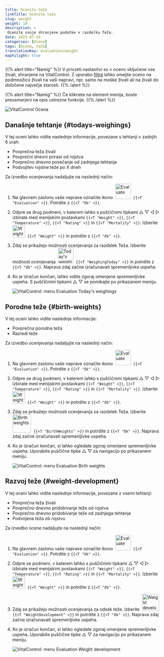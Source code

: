 ```yaml
---
title: Ocenite težo
linkTitle: Ocenite težo
slug: weight
weight: 10
description: >
 Ocenite svoje shranjene podatke v razdelku Teža.
date: 2023-07-26
categories: [Ocena]
tags: [Ocena, teža]
translationKey: evaluation/weight
maphilight: true
---
```

{{% alert title="Namig" %}}
V privzeti nastavitvi so v oceno vključene vse živali, shranjene na VitalControl. Z uporabo [filtra](../../filter/) lahko omejite oceno na podmnožico živali na vaši napravi, npr. samo na moške živali ali na živali do določene največje starosti.
{{% /alert %}}

{{% alert title="Namig" %}}
Če kliknete na element menija, boste preusmerjeni na opis ustrezne funkcije.
{{% /alert %}}

<img src="../images/imagemap.png" alt="VitalControl Ocena" title="Teža" usemap="#workmap" class="maphilight" />

<map name="workmap">
   <area shape="rect" coords="3,40,116,160" alt="Današnje tehtanje" title="Ocenite vrednosti teže vaših živali, zabeležene z VitalControl na trenutni dan&#10;Klik z miško: na dokumentacijo" href="/sl/docs/evaluation/weight/#todays-weighings">
   <area shape="rect" coords="116,40,238,160" alt="Rojstne teže" title="Ocenite svoje shranjene rojstne teže&#10;Klik z miško: na dokumentacijo" href="/sl/docs/evaluation/weight/#birth-weights">
   <area shape="rect" coords="3,160,116,279" alt="Razvoj teže" title="Ocenite razvoj teže vaših živali&#10;Klik z miško: na dokumentacijo" href="/sl/docs/evaluation/weight/#weight-development">

   <area shape="rect" coords="150,282,238,319" alt="Filter" title="Nastavite filter&#10;Klik z miško: na dokumentacijo" href="/sl/docs/filter">
   <area shape="rect" coords="2,282,95,319" alt="Nazaj" title="Skočite nazaj na eno raven&#10;Klik z miško: na dokumentacijo" href="/sl/docs/evaluation/">
</map>

## Današnje tehtanje {#todays-weighings}
V tej oceni lahko vidite naslednje informacije, povezane s tehtanji v zadnjih 6 urah:
- Povprečna teža živali
- Povprečni dnevni prirast od rojstva
- Povprečno dnevno povečanje od zadnjega tehtanja
- Podvojitev rojstne teže po X dneh

Za izvedbo ocenjevanja nadaljujte na naslednji način:

1. Na glavnem zaslonu vaše naprave označite ikono &nbsp;<img src="/icons/main/evaluation.svg" width="50" align="bottom" alt="Evaluate" />&nbsp; `{{<T "Evaluation" >}}`. Potrdite z `{{<T "Ok" >}}`.

2. Odpre se drug podmeni, v katerem lahko s puščičnimi tipkami △ ▽ ◁ ▷ izbirate med menijskimi postavkami `{{<T "Weight" >}}`, `{{<T "Temperature" >}}`, `{{<T "Rating" >}}` in `{{<T "Mortality" >}}`. Izberite &nbsp;<img src="/icons/evaluation/weight.svg" width="40" align="bottom" alt="Weight" />&nbsp; `{{<T "Weight" >}}` in potrdite z `{{<T "Ok" >}}`.

3. Zdaj se prikažejo možnosti ocenjevanja za razdelek Teža. Izberite možnost ocenjevanja &nbsp;<img src="/icons/evaluation/weighingtoday.svg" width="50" align="bottom" alt="Today's weighing" />&nbsp; `{{<T "WeighingToday" >}}` in potrdite z `{{<T "Ok" >}}`. Naprava zdaj začne izračunavati spremenljivke uspeha.

4. Ko je izračun končan, lahko vidite zgoraj omenjene spremenljivke uspeha. S puščičnimi tipkami △ ▽ se pomikajte po prikazanem meniju.

   ![VitalControl: menu Evaluation Today's weighings](../images/todaysweighings.png "Evaluate Today's weighings")

## Porodne teže {#birth-weights}
V tej oceni lahko vidite naslednje informacije:
- Povprečna porodna teža
- Razredi teže

Za izvedbo ocenjevanja nadaljujte na naslednji način:

1. Na glavnem zaslonu vaše naprave označite ikono &nbsp;<img src="/icons/main/evaluation.svg" width="50" align="bottom" alt="Evaluate" />&nbsp; `{{<T "Evaluation" >}}`. Potrdite z `{{<T "Ok" >}}`.

2. Odpre se drug podmeni, v katerem lahko s puščičnimi tipkami △ ▽ ◁ ▷ izbirate med menijskimi postavkami `{{<T "Weight" >}}`, `{{<T "Temperature" >}}`, `{{<T "Rating" >}}` in `{{<T "Mortality" >}}`. Izberite &nbsp;<img src="/icons/evaluation/weight.svg" width="40" align="bottom" alt="Weight" />&nbsp; `{{<T "Weight" >}}` in potrdite z `{{<T "Ok" >}}`.

3. Zdaj se prikažejo možnosti ocenjevanja za razdelek Teža. Izberite &nbsp;<img src="/icons/evaluation/birthweights.svg" width="60" align="bottom" alt="Birth weights" />&nbsp; `{{<T "BirthWeights" >}}` in potrdite z `{{<T "Ok" >}}`. Naprava zdaj začne izračunavati spremenljivke uspeha.


4. Ko je izračun končan, si lahko ogledate zgoraj omenjene spremenljivke uspeha. Uporabite puščične tipke △ ▽ za navigacijo po prikazanem meniju.

   ![VitalControl: menu Evaluation Birth weights](../images/birthweights.png "Evaluate Birth weights")

## Razvoj teže {#weight-development}

V tej oceni lahko vidite naslednje informacije, povezane z vsemi tehtanji:
- Povprečna teža živali
- Povprečno dnevno pridobivanje teže od rojstva
- Povprečno dnevno pridobivanje teže od zadnjega tehtanja
- Podvojena teža ob rojstvu

Za izvedbo ocene nadaljujte na naslednji način:

1. Na glavnem zaslonu vaše naprave označite ikono &nbsp;<img src="/icons/main/evaluation.svg" width="50" align="bottom" alt="Evaluate" />&nbsp; `{{<T "Evaluation" >}}`. Potrdite z `{{<T "Ok" >}}`.

2. Odpre se podmeni, v katerem lahko s puščičnimi tipkami △ ▽ ◁ ▷ izbirate med menijskimi postavkami `{{<T "Weight" >}}`, `{{<T "Temperature" >}}`, `{{<T "Rating" >}}` in `{{<T "Mortality" >}}`. Izberite &nbsp;<img src="/icons/evaluation/weight.svg" width="40" align="bottom" alt="Weight" />&nbsp; `{{<T "Weight" >}}` in potrdite z `{{<T "Ok" >}}`.

3. Zdaj se prikažejo možnosti ocenjevanja za odsek teže. Izberite &nbsp;<img src="/icons/evaluation/weightdevelopment.svg" width="55" align="bottom" alt="Weight development" />&nbsp; `{{<T "WeightDevelopment" >}}` in potrdite z `{{<T "Ok" >}}`. Naprava zdaj začne izračunavati spremenljivke uspeha.

4. Ko je izračun končan, si lahko ogledate zgoraj omenjene spremenljivke uspeha. Uporabite puščične tipke △ ▽ za navigacijo po prikazanem meniju.

   ![VitalControl: menu Evaluation Weight development](../images/weightdevelopment.png "Evaluate Weight development")
